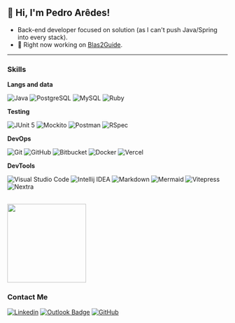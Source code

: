 ## 💜 Hi, I'm Pedro Arêdes!

- Back-end developer focused on solution (as I can't push Java/Spring into every stack).
- 🔭 Right now working on [Blas2Guide](https://github.com/PHAredes/Blas2Guide).

---

<h3>Skills</h3>

**Langs and data**

![Java](https://img.shields.io/badge/-Java-333333?style=flat&logo=openjdk)
![PostgreSQL](https://img.shields.io/badge/-PostgreSQL-333333?style=flat&logo=postgresql)
![MySQL](https://img.shields.io/badge/-MySQL-333333?style=flat&logo=mysql)
![Ruby](https://img.shields.io/badge/-Ruby-333333?style=flat&logo=ruby)

**Testing**

![JUnit 5](https://img.shields.io/badge/-JUnit%205-333333?style=flat&logo=junit5)
![Mockito](https://img.shields.io/badge/-Mockito-333333?style=flat&logo=mockito)
![Postman](https://img.shields.io/badge/-Postman-333333?style=flat&logo=postman)
![RSpec](https://img.shields.io/badge/-RSpec-333333?style=flat&logo=rubygems)

**DevOps**

![Git](https://img.shields.io/badge/-Git-333333?style=flat&logo=git)
![GitHub](https://img.shields.io/badge/-GitHub-333333?style=flat&logo=github)
![Bitbucket](https://img.shields.io/badge/-Bitbucket-333333?style=flat&logo=bitbucket)
![Docker](https://img.shields.io/badge/-Docker-333333?style=flat&logo=docker)
![Vercel](https://img.shields.io/badge/-Vercel-333333?style=flat&logo=vercel)

**DevTools**

![Visual Studio Code](https://img.shields.io/badge/-Visual%20Studio%20Code-333333?style=flat&logo=visual-studio-code&logoColor=007ACC)
![Intellij IDEA](https://img.shields.io/badge/-IntelliJIDEA-333333?style=flat&logo=intellij-idea&logoColor=007ACC)
![Markdown](https://img.shields.io/badge/-Markdown-333333?style=flat&logo=markdown)
![Mermaid](https://img.shields.io/badge/-Markdown-333333?style=flat&logo=mermaid)
![Vitepress](https://img.shields.io/badge/-Vitepress-333333?style=flat&logo=vite)
![Nextra](https://img.shields.io/badge/-Nextra-333333?style=flat&logo=nextra)

<br/>

<a href="https://github.com/PHAredes" title="PHAredes Profile">
  <img height="180em" src="https://github-readme-stats.vercel.app/api?username=PHAredes&theme=dracula&show_icons=true" />
</a>

<h3>Contact Me</h3>

[![Linkedin](https://img.shields.io/badge/-PHAredes-blue?style=flat-square&logo=Linkedin&logoColor=white&link=https://www.linkedin.com/in/phredes/)](https://www.linkedin.com/in/phredes/)
[![Outlook Badge](https://img.shields.io/badge/-pedro.aredes@hotmail.com-006bed?style=flat-square&logo=Outlook&logoColor=white&link=mailto:pedro.aredes@hotmail.com)](mailto:pedro.aredes@hotmail.com)
[![GitHub](https://img.shields.io/github/followers/PHAredes?label=follow&style=social)](https://github.com/PHAredes)
